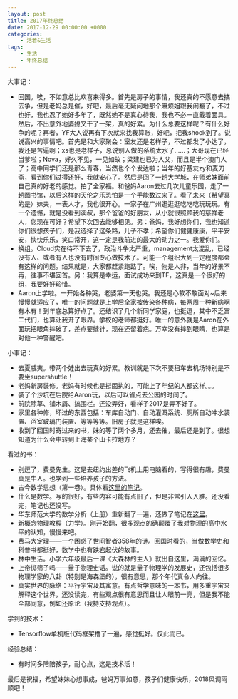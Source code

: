 ```yaml
---
layout: post
title: 2017年终总结
date: 2017-12-29 00:00:00 +0000
categories:
    - 活着&生活
tags:
    - 生活
    - 年终总结
---
```


大事记：

- 回国。唉，不如意总比欢喜来得多。首先是房子的事情，我还真的不愿意去搞去争，但是老妈总是催，好吧，最后毫无疑问地那个麻烦姐跟我闹翻了，不过也好，我也忍了她好多年了，既然她不是真心待我，我也不必一直戴着面具。然后，不出意外地婆媳又干了一架，真的好累。为什么总要这样呢？有什么好争的呢？再者，YF大人说再有下次就来找我算账，好吧，把我shock到了。说说高兴的事情吧。首先是和大家聚会：室友还是老样子，不过都发了小达了，我还是苦逼啊；xs也是老样子，总说别人做的系统太水了……；大哥现在已经当爹啦；Nova，好久不见，一见如故；梁建也已为人父，而且是半个澳门人了；高中同学们还是那么青春，当然也个个发达啦；当年的好基友zy和麦刀斋，看到你们过得还好，我就安心了。然后是回了一趟大学城，在师弟妹面前自己真的好老的感觉。拍了全家福。和爸妈Aaron去过几次儿童乐园，走了一趟图书馆，以后这样的天伦之乐恐怕是一个手能数过来了。看了未来（希望真的是）妹夫，一表人才，我也很开心。一家子在广州逛逛逛吃吃吃玩玩玩。有一个遗憾，就是没看到溪叔，那个爸爸的好朋友，从小就很照顾我的慈祥老人，您现在可好？希望下次回去能够相见。另：爸妈，我好想你们，我也知道你们很想孩子们，是我选择了这条路，儿子不孝；希望你们健健康康，平平安安，快快乐乐，笑口常开，这一定是我前进的最大的动力之一。我爱你们。
- 换组。Cloud实在待不下去了，政治斗争太严重，management太混乱，已经没有人、或者有人也没有时间专心做技术了。可能一个组织大到一定程度都会有这样的问题。结果就是，大家都赶紧跑路了。唉，物是人非，当年的好景不再，往事不堪回首。另：我算是幸运，面试成功来到TF，这真是一个很好的组，我要好好珍惜。
- Aaron上学啦。一开始各种哭，老婆第一天也哭。我还是心软不敢面对~后来慢慢就适应了，唯一的问题就是上学后全家被传染各种病，每两周一种新病啊有木有！到年底总算好点了。还结识了几个新同学家庭，也挺逗，其中不乏富二代们，也算让我开了眼界。学校的老师都挺好。唯一的意外就是Aaron在外面玩把眼角摔破了，差点要缝针，现在还留着疤。万幸没有摔到眼睛，也算是对他一种警醒吧。

小事记：

- 去夏威夷。带两个娃出去玩真的好累。教训就是下次不要租车去机场特别是不要坐supershuttle！
- 老妈新房装修。老妈有时候也是挺固执的，可能上了年纪的人都这样。。。
- 装了个沙坑在后院给Aaron玩，以后可以省点去公园的时间了。
- 前院除草、铺木屑、搞围栏。还没弄好，看样子2017是弄不好了。
- 家里各种修，坏过的东西包括：车库自动门、自动灌溉系统、厕所自动冲水装置、浴室玻璃门装置、等等等等。旧房子就是这样唉。
- 收到了回国时寄过来的书，妹的等了两个多月，还去催，最后还是到了。很想知道为什么会中转到上海某个山卡拉地方？

看过的书：

- 别逗了，费曼先生。这是去纽约出差的飞机上用电脑看的，写得很有趣，费曼真是牛人。也学到一些培养孩子的方法。
- 古今数学思想（第一卷）。具体看[这里的笔记](../../../12/29/mathematical-thought-from-ancient-to-modern-times-notes/)。
- 什么是数学。写的很好，有些内容可能有点旧了，但是非常引人入胜。还没看完，笔记也还没写。
- 华东师范大学的数学分析（上册）重新翻了一遍，还做了笔记在[这里](../../../10/28/mathematical-analysis-by-east-china-normal-university-notes/)。
- 新概念物理教程（力学）。刚开始翻，很多观点的确颠覆了我对物理的高中水平的认知，慢慢来吧。
- 费马大定理——一个困惑了世间智者358年的谜。回国时看的，当做数学史和科普书都挺好，数学中也有跌宕起伏的故事。
- 林中生活。小学六年级最后一课《大森林的主人》就出自这里，满满的回忆。
- 上帝掷筛子吗——量子物理史话。说的就是量子物理学的发展史，还包括很多物理学家的八卦（特别是海森堡的），很有意思，那个年代真令人向往。
- 真实世界的脉络：平行宇宙及其寓意。有点哲学意味的一本书，用多重宇宙来解释这个世界，还没读完，有些观点很有意思而且让人眼前一亮，但是我不能全部同意，例如还原论（我持支持观点）。

学到的技术：

- Tensorflow单机版代码框架撸了一遍，感觉挺好。仅此而已。

经验总结：

- 有时间多陪陪孩子，耐心点，这是技术活！

最后是祝福，希望妹妹心想事成，爸妈万事如意，孩子们健康快乐，2018风调雨顺吧！
